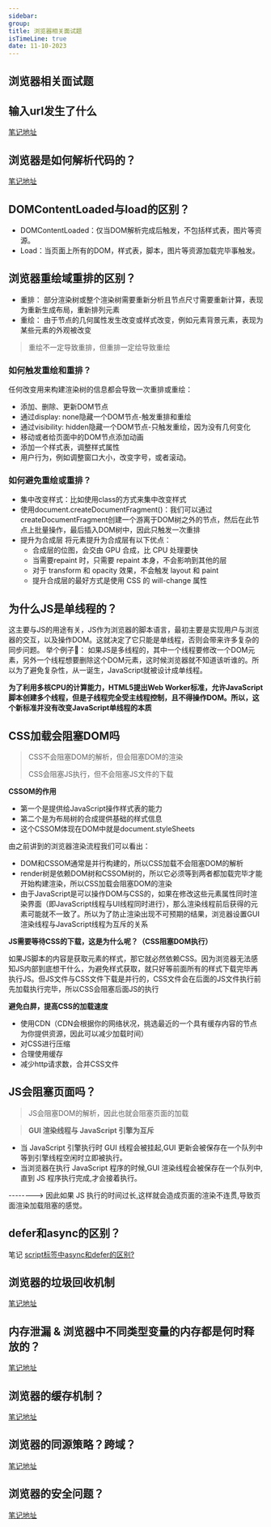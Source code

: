 ```yaml
---
sidebar:
group:
title: 浏览器相关面试题
isTimeLine: true
date: 11-10-2023
---
```

## 浏览器相关面试题


## 输入url发生了什么

[笔记地址](/browser/url.md)

## 浏览器是如何解析代码的？

[笔记地址](/browser/浏览器是如何解析代码的.md)

## DOMContentLoaded与load的区别？

* DOMContentLoaded：仅当DOM解析完成后触发，不包括样式表，图片等资源。
* Load：当页面上所有的DOM，样式表，脚本，图片等资源加载完毕事触发。

## 浏览器重绘域重排的区别？

* 重排： 部分渲染树或整个渲染树需要重新分析且节点尺寸需要重新计算，表现为重新生成布局，重新排列元素
* 重绘： 由于节点的几何属性发生改变或样式改变，例如元素背景元素，表现为某些元素的外观被改变

> 重绘不一定导致重排，但重排一定绘导致重绘

### 如何触发重绘和重排？
任何改变用来构建渲染树的信息都会导致一次重排或重绘：

* 添加、删除、更新DOM节点
* 通过display: none隐藏一个DOM节点-触发重排和重绘
* 通过visibility: hidden隐藏一个DOM节点-只触发重绘，因为没有几何变化
* 移动或者给页面中的DOM节点添加动画
* 添加一个样式表，调整样式属性
* 用户行为，例如调整窗口大小，改变字号，或者滚动。

### 如何避免重绘或重排？

* 集中改变样式：比如使用class的方式来集中改变样式
* 使用document.createDocumentFragment()：我们可以通过createDocumentFragment创建一个游离于DOM树之外的节点，然后在此节点上批量操作，最后插入DOM树中，因此只触发一次重排
* 提升为合成层
将元素提升为合成层有以下优点：
  * 合成层的位图，会交由 GPU 合成，比 CPU 处理要快
  * 当需要repaint 时，只需要 repaint 本身，不会影响到其他的层
  * 对于 transform 和 opacity 效果，不会触发 layout 和 paint
  * 提升合成层的最好方式是使用 CSS 的 will-change 属性

## 为什么JS是单线程的？

这主要与JS的用途有关，JS作为浏览器的脚本语言，最初主要是实现用户与浏览器的交互，以及操作DOM。这就决定了它只能是单线程，否则会带来许多复杂的同步问题。
举个例子🌰： 如果JS是多线程的，其中一个线程要修改一个DOM元素，另外一个线程想要删除这个DOM元素，这时候浏览器就不知道该听谁的。所以为了避免复杂性，从一诞生，JavaScript就被设计成单线程。

**为了利用多核CPU的计算能力，HTML5提出Web Worker标准，允许JavaScript脚本创建多个线程，但是子线程完全受主线程控制，且不得操作DOM。所以，这个新标准并没有改变JavaScript单线程的本质**

## CSS加载会阻塞DOM吗

> CSS不会阻塞DOM的解析，但会阻塞DOM的渲染
> 
> CSS会阻塞JS执行，但不会阻塞JS文件的下载

**CSSOM的作用**
* 第一个是提供给JavaScript操作样式表的能力
* 第二个是为布局树的合成提供基础的样式信息
* 这个CSSOM体现在DOM中就是document.styleSheets

由之前讲到的浏览器渲染流程我们可以看出：

* DOM和CSSOM通常是并行构建的，所以CSS加载不会阻塞DOM的解析
* render树是依赖DOM树和CSSOM树的，所以它必须等到两者都加载完毕才能开始构建渲染，所以CSS加载会阻塞DOM的渲染
* 由于JavaScript是可以操作DOM与CSS的，如果在修改这些元素属性同时渲染界面（即JavaScript线程与UI线程同时进行），那么渲染线程前后获得的元素可能就不一致了。所以为了防止渲染出现不可预期的结果，浏览器设置GUI渲染线程与JavaScript线程为互斥的关系

**JS需要等待CSS的下载，这是为什么呢？（CSS阻塞DOM执行）**

如果JS脚本的内容是获取元素的样式，那它就必然依赖CSS。因为浏览器无法感知JS内部到底想干什么，为避免样式获取，就只好等前面所有的样式下载完毕再执行JS。但JS文件与CSS文件下载是并行的，CSS文件会在后面的JS文件执行前先加载执行完毕，所以CSS会阻塞后面JS的执行

**避免白屏，提高CSS的加载速度**

* 使用CDN（CDN会根据你的网络状况，挑选最近的一个具有缓存内容的节点为你提供资源，因此可以减少加载时间）
* 对CSS进行压缩
* 合理使用缓存
* 减少http请求数，合并CSS文件

## JS会阻塞页面吗？

> JS会阻塞DOM的解析，因此也就会阻塞页面的加载

> **GUI 渲染线程与 JavaScript 引擎为互斥**

* 当 JavaScript 引擎执行时 GUI 线程会被挂起,GUI 更新会被保存在一个队列中等到引擎线程空闲时立即被执行。
* 当浏览器在执行 JavaScript 程序的时候,GUI 渲染线程会被保存在一个队列中,直到 JS 程序执行完成,才会接着执行。

--------> 因此如果 JS 执行的时间过长,这样就会造成页面的渲染不连贯,导致页面渲染加载阻塞的感觉。

## defer和async的区别？

笔记 [script标签中async和defer的区别?](./script标签中async和defer的区别是什么.md)

## 浏览器的垃圾回收机制

[笔记地址](../../front/javascript/垃圾回收机制.md)

## 内存泄漏 & 浏览器中不同类型变量的内存都是何时释放的？

[笔记地址](../../front/javascript/内存泄漏.md)


## 浏览器的缓存机制？

[笔记地址](../../front/javascript/浏览器缓存.md)

## 浏览器的同源策略？跨域？

[笔记地址](../../front/javascript/浏览器同源策略.md)

## 浏览器的安全问题？

[笔记地址](../../front/javascript/常见攻击方式.md)













